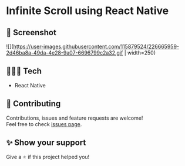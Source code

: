 # Infinite Scroll using React Native

## 📸 Screenshot

![](https://user-images.githubusercontent.com/115879524/226665959-2d46ba8a-49da-4e28-9a07-6696799c2a32.gif | width=250)

## 👨🏻‍💻 Tech

* React Native

## 🤝 Contributing

Contributions, issues and feature requests are welcome!<br />Feel free to check [issues page](../../issues).

## ✨ Show your support

Give a ⭐️ if this project helped you!
